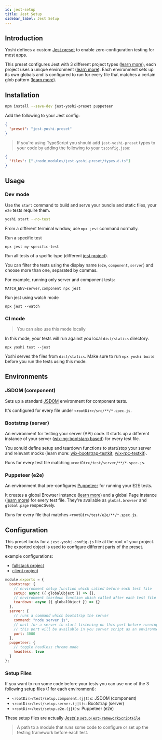 ```yaml
---
id: jest-setup
title: Jest Setup
sidebar_label: Jest Setup
---
```


## Introduction

Yoshi defines a custom [Jest preset](https://jestjs.io/docs/en/configuration#preset-string) to enable zero-configuration testing for most apps.

This preset configures Jest with 3 different project types ([learn more](https://jestjs.io/docs/en/configuration#projects-array-string-projectconfig)), each project uses a unique environment ([learn more](https://jestjs.io/docs/en/configuration#testenvironment-string)). Each environment sets up its own globals and is configured to run for every file that matches a certain glob pattern ([learn more](https://github.com/isaacs/node-glob)).

## Installation

```bash
npm install --save-dev jest-yoshi-preset puppeteer
```

Add the following to your Jest config:

```json
{
  "preset": "jest-yoshi-preset"
}
```

> If you're using TypeScript you should add `jest-yoshi-preset` types to your code by adding the following to your `tsconfig.json`:

```json
{
  "files": ["./node_modules/jest-yoshi-preset/types.d.ts"]
}
```

## Usage

### Dev mode

Use the `start` command to build and serve your bundle and static files, your `e2e` tests require them.

```sh
yoshi start --no-test
```

From a different terminal window, use `npx jest` command normally.

Run a specific test

```shell
npx jest my-specific-test
```

Run all tests of a spcific type (different [jest project](https://jestjs.io/docs/en/configuration#projects-array-string-projectconfig)).

You can filter the tests using the display name (`e2e`, `component`, `server`) and choose more than one, separated by commas.

For example, running only server and component tests:

```shell
MATCH_ENV=server,component npx jest
```

Run jest using watch mode

```shell
npx jest --watch
```

### CI mode

> You can also use this mode locally

In this mode, your tests will run against you local `dist/statics` directory.

```shell
npx yoshi test --jest
```

Yoshi serves the files from `dist/statics`. Make sure to run `npx yoshi build` before you run the tests using this mode.

## Environments

### JSDOM (component)

Sets up a standard [JSDOM](https://github.com/jsdom/jsdom) environment for component tests.

It's configured for every file under `<rootDir>/src/**/*.spec.js`.

### Bootstrap (server)

An environment for testing your server (API) code. It starts up a different instance of your server ([wix-ng-bootstarp based](https://github.com/wix-platform/wix-node-platform)) for every test file.

You sohuld define setup and teardown functions to start/stop your server and relevant mocks (learn more: [wix-bootstrap-testkit](https://github.com/wix-platform/wix-node-platform/tree/master/bootstrap/wix-bootstrap-testkit), [wix-rpc-testkit](https://github.com/wix-platform/wix-node-platform/tree/master/rpc/wix-rpc-testkit)).

Runs for every test file matching `<rootDir>/test/server/**/*.spec.js`.

### Puppeteer (e2e)

An environment that pre-configures [Puppeteer](https://github.com/GoogleChrome/puppeteer) for running your E2E tests.

It creates a global Browser instance ([learn more](https://github.com/GoogleChrome/puppeteer/blob/v1.5.0/docs/api.md#class-browser)) and a global Page instance ([learn more](https://github.com/GoogleChrome/puppeteer/blob/v1.5.0/docs/api.md#class-page)) for every test file. They're available as `global.browser` and `global.page` respectively.

Runs for every file that matches `<rootDir>/test/e2e/**/*.spec.js`.

## Configuration

This preset looks for a `jest-yoshi.config.js` file at the root of your project. The exported object is used to configure different parts of the preset.

example configurations:

- [fullstack project](https://github.com/wix/yoshi/blob/master/packages/create-yoshi-app/templates/fullstack/jest-yoshi.config.js)
- [client project](https://github.com/wix/yoshi/blob/master/packages/create-yoshi-app/templates/client/jest-yoshi.config.js)

```js
module.exports = {
  bootstrap: {
    // environment setup function which called before each test file
    setup: async ({ globalObject }) => {},
    // environment teardown function which called after each test file
    teardown: async ({ globalObject }) => {}
  },
  server: {
    // runs a command which bootstrap the server
    command: "node server.js",
    // wait for a server to start listening on this port before running the tests
    // this port will be available in you server script as an environment variable (PORT)
    port: 3000
  },
  puppeteer: {
    // toggle headless chrome mode
    headless: true
  }
};
```

### Setup Files

If you want to run some code before your tests you can use one of the 3 following setup files (1 for each environment):

- `<rootDir>/test/setup.component.(j|t)s`: JSDOM (component)
- `<rootDir>/test/setup.server.(j|t)s`: Bootstrap (server)
- `<rootDir>/test/setup.e2e.(j|t)s`: Puppeteer (e2e)

These setup files are actually [Jests's `setupTestFrameworkScriptFile`](https://jestjs.io/docs/en/configuration#setuptestframeworkscriptfile-string)

> A path to a module that runs some code to configure or set up the testing framework before each test.
